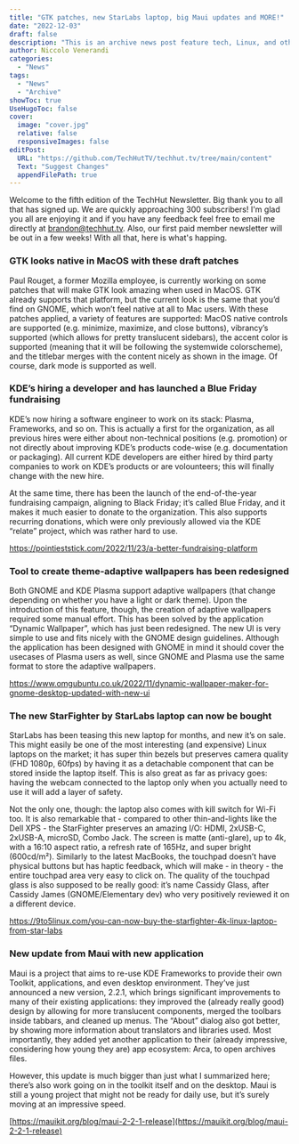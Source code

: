 ```yaml
---
title: "GTK patches, new StarLabs laptop, big Maui updates and MORE!"
date: "2022-12-03"
draft: false
description: "This is an archive news post feature tech, Linux, and other open-source news. This is an older article that was part of a migration. There will be missing images, broken links, and potentially other issues."
author: Niccolo Venerandi
categories:
  - "News"
tags:
  - "News"
  - "Archive"
showToc: true
UseHugoToc: false
cover:
  image: "cover.jpg"
  relative: false
  responsiveImages: false
editPost:
  URL: "https://github.com/TechHutTV/techhut.tv/tree/main/content"
  Text: "Suggest Changes"
  appendFilePath: true
---
```


Welcome to the fifth edition of the TechHut Newsletter. Big thank you to all that has signed up. We are quickly approaching 300 subscribers! I'm glad you all are enjoying it and if you have any feedback feel free to email me directly at brandon@techhut.tv. Also, our first paid member newsletter will be out in a few weeks! With all that, here is what's happing.

### GTK looks native in MacOS with these draft patches

Paul Rouget, a former Mozilla employee, is currently working on some patches that will make GTK look amazing when used in MacOS. GTK already supports that platform, but the current look is the same that you’d find on GNOME, which won’t feel native at all to Mac users. With these patches applied, a variety of features are supported: MacOS native controls are supported (e.g. minimize, maximize, and close buttons), vibrancy’s supported (which allows for pretty translucent sidebars), the accent color is supported (meaning that it will be following the systemwide colorscheme), and the titlebar merges with the content nicely as shown in the image. Of course, dark mode is supported as well.

### KDE’s hiring a developer and has launched a Blue Friday fundraising

KDE’s now hiring a software engineer to work on its stack: Plasma, Frameworks, and so on. This is actually a first for the organization, as all previous hires were either about non-technical positions (e.g. promotion) or not directly about improving KDE’s products code-wise (e.g. documentation or packaging). All current KDE developers are either hired by third party companies to work on KDE’s products or are volounteers; this will finally change with the new hire.

At the same time, there has been the launch of the end-of-the-year fundraising campaign, aligning to Black Friday; it’s called Blue Friday, and it makes it much easier to donate to the organization. This also supports recurring donations, which were only previously allowed via the KDE “relate” project, which was rather hard to use.

https://pointieststick.com/2022/11/23/a-better-fundraising-platform

### Tool to create theme-adaptive wallpapers has been redesigned

Both GNOME and KDE Plasma support adaptive wallpapers (that change depending on whether you have a light or dark theme). Upon the introduction of this feature, though, the creation of adaptive wallpapers required some manual effort. This has been solved by the application “Dynamic Wallpaper”, which has just been redesigned. The new UI is very simple to use and fits nicely with the GNOME design guidelines. Although the application has been designed with GNOME in mind it should cover the usecases of Plasma users as well, since GNOME and Plasma use the same format to store the adaptive wallpapers.

https://www.omgubuntu.co.uk/2022/11/dynamic-wallpaper-maker-for-gnome-desktop-updated-with-new-ui

### The new StarFighter by StarLabs laptop can now be bought

StarLabs has been teasing this new laptop for months, and new it’s on sale. This might easily be one of the most interesting (and expensive) Linux laptops on the market; it has super thin bezels but preserves camera quality (FHD 1080p, 60fps) by having it as a detachable component that can be stored inside the laptop itself. This is also great as far as privacy goes: having the webcam connected to the laptop only when you actually need to use it will add a layer of safety.

Not the only one, though: the laptop also comes with kill switch for Wi-Fi too. It is also remarkable that - compared to other thin-and-lights like the Dell XPS - the StarFighter preserves an amazing I/O: HDMI, 2xUSB-C, 2xUSB-A, microSD, Combo Jack. The screen is matte (anti-glare), up to 4k, with a 16:10 aspect ratio, a refresh rate of 165Hz, and super bright (600cd/m²). Similarly to the latest MacBooks, the touchpad doesn’t have physical buttons but has haptic feedback, which will make - in theory - the entire touchpad area very easy to click on. The quality of the touchpad glass is also supposed to be really good: it’s name Cassidy Glass, after Cassidy James (GNOME/Elementary dev) who very positively reviewed it on a different device.

https://9to5linux.com/you-can-now-buy-the-starfighter-4k-linux-laptop-from-star-labs

### New update from Maui with new application

Maui is a project that aims to re-use KDE Frameworks to provide their own Toolkit, applications, and even desktop environment. They’ve just announced a new version, 2.2.1, which brings significant improvements to many of their existing applications: they improved the (already really good) design by allowing for more translucent components, merged the toolbars inside tabbars, and cleaned up menus. The “About” dialog also got better, by showing more information about translators and libraries used. Most importantly, they added yet another application to their (already impressive, considering how young they are) app ecosystem: Arca, to open archives files.

However, this update is much bigger than just what I summarized here; there’s also work going on in the toolkit itself and on the desktop. Maui is still a young project that might not be ready for daily use, but it’s surely moving at an impressive speed.

[https://mauikit.org/blog/maui-2-2-1-release](https://mauikit.org/blog/maui-2-2-1-release)

